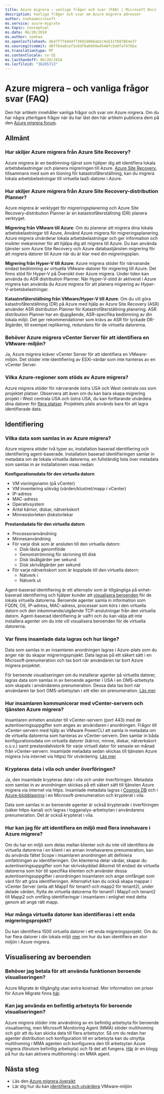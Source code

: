 ```yaml
---
title: Azure migrera – vanliga frågor och svar (FAQ) | Microsoft Docs
description: Vanliga frågor och svar om Azure migrera adresser
author: snehaamicrosoft
ms.service: azure-migrate
ms.topic: conceptual
ms.date: 06/20/2018
ms.author: snehaa
ms.openlocfilehash: db47f774dd4f73692d0b6ab2c4a511f687864e37
ms.sourcegitcommit: d8ffb4a8cef3c6df8ab049a4540fc5e0fa7476ba
ms.translationtype: MT
ms.contentlocale: sv-SE
ms.lasthandoff: 06/20/2018
ms.locfileid: "36285713"
---
```

# <a name="azure-migrate---frequently-asked-questions-faq"></a>Azure migrera – och vanliga frågor svar (FAQ)

Den här artikeln innehåller vanliga frågor och svar om Azure migrera. Om du har några ytterligare frågor när du har läst den här artikeln publicera dem på den [Azure migrera forum](http://aka.ms/AzureMigrateForum).

## <a name="general"></a>Allmänt

### <a name="how-is-azure-migrate-different-from-azure-site-recovery"></a>Hur skiljer Azure migrera från Azure Site Recovery?

Azure migrera är en bedömning-tjänst som hjälper dig att identifiera lokala arbetsbelastningar och planera migreringen till Azure. [Azure Site Recovery](https://docs.microsoft.com/azure/site-recovery/migrate-tutorial-on-premises-azure), tillsammans med som en lösning för katastrofåterställning, kan du migrera lokala arbetsbelastningar till virtuella IaaS-datorer i Azure.

### <a name="how-is-azure-migrate-different-from-azure-site-recovery-deployment-planner"></a>Hur skiljer Azure migrera från Azure Site Recovery-distribution Planner?

Azure migrera är verktyget för migreringsplanering och Azure Site Recovery-distribution Planner är en katastrofåterställning (DR) planera verktyget.

**Migrering från VMware till Azure**: Om du planerar att migrera dina lokala arbetsbelastningar till Azure, Använd Azure migrera för migreringsplanering. Azure migrera utvärderar lokala arbetsbelastningar och ger information och insikter mekanismer för att hjälpa dig att migrera till Azure. Du kan använda tjänster som Azure Site Recovery och Azure databastjänsten migrering för att migrera datorer till Azure när du är klar med din migreringsplan.

**Migrering från Hyper-V till Azure**: Azure migrera stöder för närvarande endast bedömning av virtuella VMware-datorer för migrering till Azure. Det finns stöd för Hyper-V på Översikt över Azure migrera. Under tiden kan använda du ASR distribution Planner. När Hyper-V-stöd är aktiverat i Azure migrera kan använda du Azure migrera för att planera migrering av Hyper-V-arbetsbelastningar.

**Katastrofåterställning från VMware/Hyper-V till Azure**: Om du vill göra katastrofåterställning (DR) på Azure med hjälp av Azure Site Recovery (ASR) använder ASR distribution Planner för Katastrofåterställning planering. ASR distribution Planner har en djupgående, ASR-specifika bedömning av din lokala miljö. Det ger rekommendationer som krävs av ASR för lyckade DR-åtgärder, till exempel replikering, redundans för de virtuella datorerna.  

### <a name="does-azure-migrate-need-vcenter-server-to-discover-a-vmware-environment"></a>Behöver Azure migrera vCenter Server för att identifiera en VMware-miljön?

Ja, Azure migrera kräver vCenter Server för att identifiera en VMware-miljön. Det stöder inte identifiering av ESXi-värdar som inte hanteras av en vCenter Server.

### <a name="which-azure-regions-are-supported-by-azure-migrate"></a>Vilka Azure-regioner som stöds av Azure migrera?

Azure migrera stöder för närvarande östra USA och West centrala oss som projektet platser. Observera att även om du kan bara skapa migrering projekt i West centrala USA och östra USA, du kan fortfarande utvärdera dina datorer för [flera platser](https://docs.microsoft.com/azure/migrate/how-to-modify-assessment#edit-assessment-properties). Projektets plats används bara för att lagra identifierade data.

## <a name="discovery"></a>Identifiering

### <a name="what-data-is-collected-by-azure-migrate"></a>Vilka data som samlas in av Azure migrera?

Azure migrera stöder två typer av, installation baserad identifiering och identifiering agent-baserade.
Installation baserad identifieringen samlar in metadata om de lokala virtuella datorerna, en fullständig lista över metadata som samlas in av installationen visas nedan:

**Konfigurationsdata för den virtuella datorn**
- VM visningsnamn (på vCenter)
- VM inventering sökväg (värden/klustret/mapp i vCenter)
- IP-adress
- MAC-adress
- Operativsystem
- Antal kärnor, diskar, nätverkskort
- Minnesstorleken diskstorlekar

**Prestandadata för den virtuella datorn**
- Processoranvändning
- Minnesanvändning
- För varje disk som är ansluten till den virtuella datorn:
  - Disk-lästa genomflöde
  - Genomströmning för skrivning till disk
  - Disk läsåtgärder per sekund
  - Disk skrivåtgärder per sekund
- För varje nätverkskort som är kopplade till den virtuella datorn:
  - Nätverk i
  - Nätverk ut

Agent-baserad identifiering är ett alternativ som är tillgängliga på enhet-baserad identifiering och hjälper kunder att [visualisera beroenden](how-to-create-group-machine-dependencies.md) för de lokala virtuella datorerna. Beroende agenter samla in information som FQDN, OS, IP-adress, MAC-adress, processer som körs i den virtuella datorn och den inkommande/utgående TCP-anslutningar från den virtuella datorn. Agent-baserad identifiering är valfri och du kan välja att inte installera agenter om du inte vill visualisera beroenden för de virtuella datorerna.

### <a name="where-is-the-collected-data-stored-and-for-how-long"></a>Var finns insamlade data lagras och hur länge?

Data som samlas in av insamlaren anordningen lagras i Azure-plats som du anger när du skapar migreringsprojekt. Data lagras på ett säkert sätt i en Microsoft-prenumeration och tas bort när användaren tar bort Azure migrera projektet.

För beroende visualiseringen om du installerar agenter på virtuella datorer, lagras data som samlas in av beroende agenter i USA i en OMS-arbetsyta som skapats i användarens prenumeration. Dessa data tas bort när användaren tar bort OMS-arbetsytan i sitt eller sin prenumeration. [Läs mer](https://docs.microsoft.com/azure/migrate/concepts-dependency-visualization).

### <a name="how-does-the-collector-communicate-with-the-vcenter-server-and-the-azure-migrate-service"></a>Hur insamlaren kommunicerar med vCenter-servern och tjänsten Azure migrera?

Insamlaren enheten ansluter till vCenter-servern (port 443) med de autentiseringsuppgifter som anges av användaren i anordningen. Frågor till vCenter-servern med hjälp av VMware PowerCLI att samla in metadata om de virtuella datorerna som hanteras av vCenter-servern. Den samlar in båda konfigurationsdata om virtuella datorer (kärnor, minne, diskar, nätverkskort o.s.v.) samt prestandahistorik för varje virtuell dator för senaste en månad från vCenter-servern. Insamlade metadata sedan skickas till tjänsten Azure migrera (via internet via https) för utvärdering. [Läs mer](concepts-collector.md)

### <a name="is-the-data-encrypted-at-rest-and-while-in-transit"></a>Krypteras data i vila och under överföringen?

Ja, den insamlade krypteras data i vila och under överföringen. Metadata som samlas in av anordningen skickas på ett säkert sätt till tjänsten Azure migrera via internet via https. Insamlade metadata lagras i [Cosmos DB](https://docs.microsoft.com/azure/cosmos-db/database-encryption-at-rest) och i [Azure-blobblagring](https://docs.microsoft.com/azure/storage/common/storage-service-encryption) i en Microsoft-prenumeration och krypterat i vila.

Data som samlas in av beroende agenter är också krypterade i överföringen (säker https-kanal) och lagras i logganalys-arbetsytan i användarens prenumeration. Det är också krypterat i vila.

### <a name="how-can-i-discover-a-multi-tenant-environment-in-azure-migrate"></a>Hur kan jag för att identifiera en miljö med flera innehavare i Azure migrera?

Om du har en miljö som delas mellan klienter och du inte vill identifiera de virtuella datorerna i en klient i en annan innehavarens prenumeration, kan du använda fältet Scope i insamlaren anordningen att definiera omfattningen av identifieringen. Om klienterna delar värdar, skapar du autentiseringsuppgifter som har skrivskyddad åtkomst till endast de virtuella datorerna som hör till specifika klienten och använder dessa autentiseringsuppgifter i anordningen insamlaren och ange omfånget som värd för att göra identifieringen. Alternativt kan du också skapa mappar i vCenter Server (anta att Mapp1 för tenant1 och mapp2 för tenant2), under delade värden, flytta de virtuella datorerna för tenant1 i Mapp1 och tenant2 till Mapp2 och omfång identifieringar i insamlaren i enlighet med detta genom att ange rätt mapp.

### <a name="how-many-virtual-machines-can-be-discovered-in-a-single-migration-project"></a>Hur många virtuella datorer kan identifieras i ett enda migreringsprojekt?

Du kan identifiera 1500 virtuella datorer i ett enda migreringsprojekt. Om du har flera datorer i din lokala miljö [mer](how-to-scale-assessment.md) om hur du kan identifiera en stor miljön i Azure migrera.

## <a name="dependency-visualization"></a>Visualisering av beroenden

### <a name="do-i-need-to-pay-to-use-the-dependency-visualization-feature"></a>Behöver jag betala för att använda funktionen beroende visualiseringen?

Azure Migrate är tillgänglig utan extra kostnad. Mer information om priser för Azure Migrate finns [här](https://azure.microsoft.com/pricing/details/azure-migrate/).

### <a name="can-i-use-an-existing-workspace-for-dependency-visualization"></a>Kan jag använda en befintlig arbetsyta för beroende visualiseringen?

Azure migrera stöder inte användning av en befintlig arbetsyta för beroende visualisering, men Microsoft Monitoring Agent (MMA) stöder multihoming och gör att du kan skicka data till flera arbetsytor. Så om du redan har agenter distribution och konfiguration till en arbetsyta kan du utnyttja multihoming i MMA agenten och konfigurera den till arbetsytan Azure migrera (förutom befintlig arbetsyta) och få det att fungera. [Här](https://blogs.technet.microsoft.com/msoms/2016/05/26/oms-log-analytics-agent-multi-homing-support/) är en blogg på hur du kan aktivera multihoming i en MMA agent.

## <a name="next-steps"></a>Nästa steg

- Läs den [Azure migrera översikt](migrate-overview.md)
- Lär dig hur du kan [identifiera och utvärdera](tutorial-assessment-vmware.md) VMware-miljön
